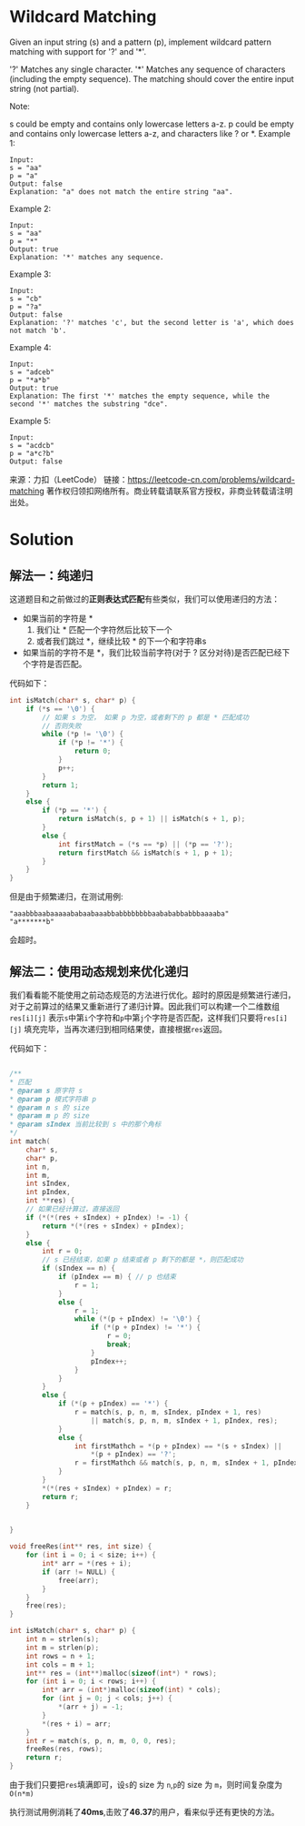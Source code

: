﻿# Wildcard Matching

Given an input string (s) and a pattern (p), implement wildcard pattern matching with support for '?' and '*'.

'?' Matches any single character.
'*' Matches any sequence of characters (including the empty sequence).
The matching should cover the entire input string (not partial).

Note:

s could be empty and contains only lowercase letters a-z.
p could be empty and contains only lowercase letters a-z, and characters like ? or *.
Example 1:

```
Input:
s = "aa"
p = "a"
Output: false
Explanation: "a" does not match the entire string "aa".
```



Example 2:

```
Input:
s = "aa"
p = "*"
Output: true
Explanation: '*' matches any sequence.
```



Example 3:

```
Input:
s = "cb"
p = "?a"
Output: false
Explanation: '?' matches 'c', but the second letter is 'a', which does not match 'b'.
```



Example 4:

```
Input:
s = "adceb"
p = "*a*b"
Output: true
Explanation: The first '*' matches the empty sequence, while the second '*' matches the substring "dce".
```



Example 5:

```
Input:
s = "acdcb"
p = "a*c?b"
Output: false
```



来源：力扣（LeetCode）
链接：https://leetcode-cn.com/problems/wildcard-matching
著作权归领扣网络所有。商业转载请联系官方授权，非商业转载请注明出处。



# Solution

## 解法一：纯递归

这道题目和之前做过的**正则表达式匹配**有些类似，我们可以使用递归的方法：

* 如果当前的字符是 *
  	1. 我们让 * 匹配一个字符然后比较下一个
   	2. 或者我们跳过 *，继续比较 * 的下一个和字符串s
* 如果当前的字符不是 *，我们比较当前字符(对于 ? 区分对待)是否匹配已经下个字符是否匹配。



代码如下：

```c
int isMatch(char* s, char* p) {
	if (*s == '\0') {
		// 如果 s 为空， 如果 p 为空，或者剩下的 p 都是 * 匹配成功
		// 否则失败
		while (*p != '\0') {
			if (*p != '*') {
				return 0;
			}
			p++;
		}
		return 1;
	}
	else {
		if (*p == '*') {
			return isMatch(s, p + 1) || isMatch(s + 1, p);
		}
		else {
			int firstMatch = (*s == *p) || (*p == '?');
			return firstMatch && isMatch(s + 1, p + 1);
		}
	}
}
```

但是由于频繁递归，在测试用例:

```
"aaabbbaabaaaaababaabaaabbabbbbbbbbaabababbabbbaaaaba"
"a*******b"
```

会超时。

## 解法二：使用动态规划来优化递归

我们看看能不能使用之前动态规范的方法进行优化。超时的原因是频繁进行递归，对于之前算过的结果又重新进行了递归计算。因此我们可以构建一个二维数组`res[i][j]` 表示`s`中第`i`个字符和`p`中第`j`个字符是否匹配，这样我们只要将`res[i][j]` 填充完毕，当再次递归到相同结果使，直接根据`res`返回。

代码如下：

```c

/**
* 匹配
* @param s 原字符 s
* @param p 模式字符串 p
* @param n s 的 size
* @param m p 的 size
* @param sIndex 当前比较到 s 中的那个角标
*/
int match(
	char* s,
	char* p,
	int n,
	int m,
	int sIndex, 
	int pIndex, 
	int **res) {
	// 如果已经计算过，直接返回
	if (*(*(res + sIndex) + pIndex) != -1) {
		return *(*(res + sIndex) + pIndex);
	}
	else {
		int r = 0;
		// s 已经结束，如果 p 结束或者 p 剩下的都是 *，则匹配成功
		if (sIndex == n) {
			if (pIndex == m) { // p 也结束
				r = 1;
			}
			else {
				r = 1;
				while (*(p + pIndex) != '\0') {
					if (*(p + pIndex) != '*') {
						r = 0;
						break;
					}
					pIndex++;
				}
			}
		}
		else {
			if (*(p + pIndex) == '*') {
				r = match(s, p, n, m, sIndex, pIndex + 1, res)
					|| match(s, p, n, m, sIndex + 1, pIndex, res);
			}
			else {
				int firstMathch = *(p + pIndex) == *(s + sIndex) ||
					*(p + pIndex) == '?';
				r = firstMathch && match(s, p, n, m, sIndex + 1, pIndex + 1, res);
			}
		}
		*(*(res + sIndex) + pIndex) = r;
		return r;
	}
	

}

void freeRes(int** res, int size) {
	for (int i = 0; i < size; i++) {
		int* arr = *(res + i);
		if (arr != NULL) {
			free(arr);
		}
	}
	free(res);
}

int isMatch(char* s, char* p) {
	int n = strlen(s);
	int m = strlen(p);
	int rows = n + 1;
	int cols = m + 1;
	int** res = (int**)malloc(sizeof(int*) * rows);
	for (int i = 0; i < rows; i++) {
		int* arr = (int*)malloc(sizeof(int) * cols);
		for (int j = 0; j < cols; j++) {
			*(arr + j) = -1;
		}
		*(res + i) = arr;
	}
	int r = match(s, p, n, m, 0, 0, res);
	freeRes(res, rows);
	return r;
}
```

由于我们只要把`res`填满即可，设`s`的 size 为 `n`,`p`的 size 为 `m`，则时间复杂度为`O(n*m)`

执行测试用例消耗了**40ms**,击败了**46.37**的用户，看来似乎还有更快的方法。